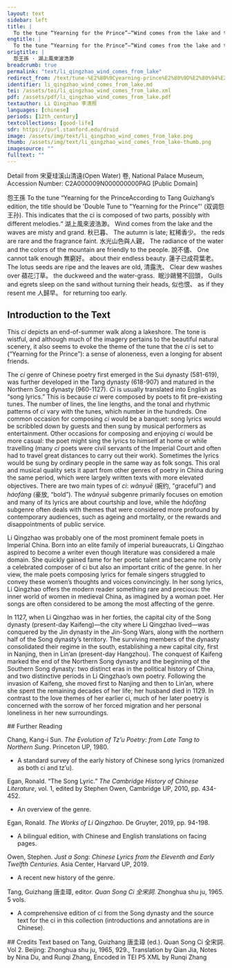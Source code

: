 ```yaml
---
layout: text
sidebar: left
title: |
  To the tune “Yearning for the Prince”—“Wind comes from the lake and the waves are misty and grand” | 怨王孫 · 湖上風來波浩渺
engtitle: |
  To the tune “Yearning for the Prince”—“Wind comes from the lake and the waves are misty and grand”
origtitle: |
  怨王孫 · 湖上風來波浩渺
breadcrumb: true
permalink: "text/li_qingzhao_wind_comes_from_lake"
redirect_from: /text/tune-%E2%80%9Cyearning-prince%E2%80%9D%E2%80%94%E2%80%9Cwind-comes-lake-and-waves-are-misty-and-grand%E2%80%9D
identifier: li_qingzhao_wind_comes_from_lake.md
tei: /assets/tei/li_qingzhao_wind_comes_from_lake.xml
pdf: /assets/pdf/li_qingzhao_wind_comes_from_lake.pdf
textauthor: Li Qingzhao 李清照
languages: [chinese]
periods: [12th_century]
textcollections: [good-life]
sdr: https://purl.stanford.edu/druid 
image: /assets/img/text/li_qingzhao_wind_comes_from_lake.png
thumb: /assets/img/text/li_qingzhao_wind_comes_from_lake-thumb.png
imagesource: ""
fulltext: ""
---
```

 Detail from 宋夏珪溪山清遠(Open Water) 卷, National Palace Museum, Accession Number: C2A000009N000000000PAG [Public Domain]

 怨王孫 To the tune “Yearning for the PrinceAccording to Tang Guizhang’s edition, the title should be 'Double Tune to "Yearning for the Prince”' (双调怨王孙). This indicates that the ci is composed of two parts, possibly with different melodies.“ 湖上風來波浩渺。 Wind comes from the lake and the waves are misty and grand. 秋已暮、 The autumn is late; 紅稀香少。 the reds are rare and the fragrance faint. 水光山色與人親， The radiance of the water and the colors of the mountain are friendly to the people. 說不儘、 One cannot talk enough 無窮好。 about their endless beauty. 蓮子已成荷葉老。 The lotus seeds are ripe and the leaves are old, 清露洗、 Clear dew washes over 蘋花汀草。 the duckweed and the water-grass.  眠沙鷗鷺不回頭， Gulls and egrets sleep on the sand without turning their heads, 似也恨、 as if they resent me 人歸早。 for returning too early. 
 
## Introduction to the Text 
<p>This <em>ci</em> depicts an end-of-summer walk along a lakeshore. The tone is wistful, and although much of the imagery pertains to the beautiful natural scenery, it also seems to evoke the theme of the tune that the <em>ci</em> is set to (“Yearning for the Prince”): a sense of aloneness, even a longing for absent friends.</p> <p>The <em>ci</em> genre of Chinese poetry first emerged in the Sui dynasty (581-619), was further developed in the Tang dynasty (618-907) and matured in the Northern Song dynasty (960-1127). <em>Ci</em> is usually translated into English as “song lyrics.” This is because <em>ci</em> were composed by poets to fit pre-existing tunes. The number of lines, the line lengths, and the tonal and rhythmic patterns of <em>ci</em> vary with the tunes, which number in the hundreds. One common occasion for composing <em>ci</em> would be a banquet: song lyrics would be scribbled down by guests and then sung by musical performers as entertainment. Other occasions for composing and enjoying <em>ci</em> would be more casual: the poet might sing the lyrics to himself at home or while travelling (many <em>ci</em> poets were civil servants of the Imperial Court and often had to travel great distances to carry out their work). Sometimes the lyrics would be sung by ordinary people in the same way as folk songs. This oral and musical quality sets it apart from other genres of poetry in China during the same period, which were largely written texts with more elevated objectives. There are two main types of <em>ci</em>: <em>wǎnyuē</em> (婉约, “graceful”) and <em>háofàng</em> (豪放, “bold”). The <em>wǎnyuē</em> subgenre primarily focuses on emotion and many of its lyrics are about courtship and love, while the<em> háofàng</em> subgenre often deals with themes that were considered more profound by contemporary audiences, such as ageing and mortality, or the rewards and disappointments of public service.</p> <p>Li Qingzhao was probably one of the most prominent female poets in Imperial China. Born into an elite family of imperial bureaucrats, Li Qingzhao aspired to become a writer even though literature was considered a male domain. She quickly gained fame for her poetic talent and became not only a celebrated composer of ci but also an important critic of the genre. In her view, the male poets composing lyrics for female singers struggled to convey these women’s thoughts and voices convincingly. In her song lyrics, Li Qingzhao offers the modern reader something rare and precious: the inner world of women in medieval China, as imagined by a woman poet. Her songs are often considered to be among the most affecting of the genre.</p> <p>In 1127, when Li Qingzhao was in her forties, the capital city of the Song dynasty (present-day Kaifeng)—the city where Li Qingzhao lived—was conquered by the Jin dynasty in the Jin-Song Wars, along with the northern half of the Song dynasty’s territory. The surviving members of the dynasty consolidated their regime in the south, establishing a new capital city, first in Nanjing, then in Lin’an (present-day Hangzhou). The conquest of Kaifeng marked the end of the Northern Song dynasty and the beginning of the Southern Song dynasty: two distinct eras in the political history of China, and two distinctive periods in Li Qingzhao’s own poetry. Following the invasion of Kaifeng, she moved first to Nanjing and then to Lin’an, where she spent the remaining decades of her life; her husband died in 1129. In contrast to the love themes of her earlier ci, much of her later poetry is concerned with the sorrow of her forced migration and her personal loneliness in her new surroundings.</p>
## Further Reading 
<p>Chang, Kang-i Sun. <em>The Evolution of Tz’u Poetry: from Late Tang to Northern Sung</em>. Princeton UP, 1980.</p> <ul> <li>A standard survey of the early history of Chinese song lyrics (romanized as both ci and tz’u).</li> </ul> <p>Egan, Ronald. “The Song Lyric.” <em>The Cambridge History of Chinese Literature</em>, vol. 1, edited by Stephen Owen, Cambridge UP, 2010, pp. 434-452.</p> <ul> <li>An overview of the genre.</li> </ul> <p>Egan, Ronald. <em>The Works of Li Qingzhao</em>. De Gruyter, 2019, pp. 94-198.</p> <ul> <li>A bilingual edition, with Chinese and English translations on facing pages.</li> </ul> <p>Owen, Stephen. <em>Just a Song: Chinese Lyrics from the Eleventh and Early Twelfth Centuries</em>. Asia Center, Harvard UP, 2019.</p> <ul> <li>A recent new history of the genre.</li> </ul> <p>Tang, Guizhang 唐圭璋, editor. <em>Quan Song Ci 全宋詞</em>. Zhonghua shu ju, 1965. 5 vols.</p> <ul> <li>A comprehensive edition of ci from the Song dynasty and the source text for the ci in this collection (introductions and annotations are in Chinese).</li> </ul>
## Credits
Text based on Tang, Guizhang 唐圭璋 (ed.). Quan Song Ci 全宋詞. Vol 2. Beijing: Zhonghua shu ju, 1965, 929., Translation by Qian Jia, Notes by Nina Du,  and Runqi Zhang, Encoded in TEI P5 XML by Runqi Zhang
